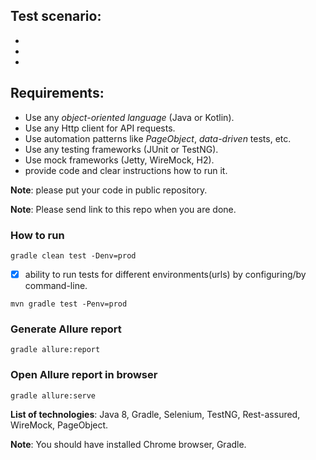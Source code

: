 ## Test scenario:
- 
- 
-  
    
## Requirements:
- Use any *object-oriented language* (Java or Kotlin).
- Use any Http client for API requests.
- Use automation patterns like *PageObject*, *data-driven* tests, etc.
- Use any testing frameworks (JUnit or TestNG). 
- Use mock frameworks (Jetty, WireMock, H2). 
- provide code and clear instructions how to run it.

**Note**: please put your code in public repository.

**Note**: Please send link to this repo when you are done.

### How to run

```gradle clean test -Denv=prod```

- [x] ability to run tests for different environments(urls) by configuring/by command-line.

```mvn gradle test -Penv=prod``` 

### Generate Allure report 

```gradle allure:report```

### Open Allure report in browser

```gradle allure:serve```

**List of technologies**: Java 8, Gradle, Selenium, TestNG, Rest-assured, WireMock, PageObject.

**Note**: You should have installed Chrome browser, Gradle.

![]()

![]()

![]()
